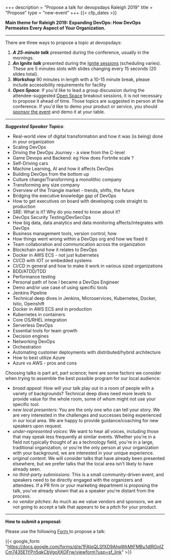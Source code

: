 +++
description = "Propose a talk for devopsdays Raleigh 2019"
title = "Propose"
type = "new-event"
+++
{{< cfp_dates >}}

<strong> Main theme for Raleigh 2019:
Expanding DevOps:  How DevOps Permeates Every Aspect of Your Organization.
</strong>

<hr>

There are three ways to propose a topic at devopsdays:
<ol>
  <li><strong><em>A 25-minute talk</em></strong> presented during the conference, usually in the mornings.</li>
  <li><strong><em>An Ignite talk</em></strong> presented during the <a href="/pages/ignite-talks-format">Ignite sessions</a> (scheduling varies). These are 5 minutes slots with slides changing every 15 seconds (20 slides total).</li>
  <li><strong><em>Workshop</em></strong> 90 minutes in length with a 10-15 minute break, please include accessibility requirements for facility</li>
  <li><strong><em>Open Space</em></strong>: If you'd like to lead a group discussion during the attendee-suggested <a href="/pages/open-space-format">Open Space</a> breakout sessions, it is not necessary to propose it ahead of time. Those topics are suggested in person at the conference. If you'd like to demo your product or service, you should <a href="../sponsor">sponsor the event</a> and demo it at your table.
</ol>

<hr>

_<strong>Suggested Speaker Topics</strong>_:

- Real-world view of digital transformation and how it was (is being) done in your organization
- Scaling DevOps
- Driving the DevOps Journey - a view from the C-level
- Game Devops and Backend: eg How does Fortnite scale ?
- Self-Driving cars
- Machine Learning, AI and how it affects DevOps
- Building DevOps from the bottom up
- Culture change/Transforming a monolithic company
- Transforming any size company
- Overview of the Triangle market - trends, shifts, the future
- Bridging the executive knowledge gap of DevOps
- How to get executives on board with developing code straight to production
- SRE: What is it? Why do you need to know about it?
- DevOps Security Testing/DevSecOps
- How big data, data analytics and data monitoring affects/integrates with DevOps
- Business management tools, version control, how
- How things went wrong within a DevOps org and how we fixed it
- Team collaboration and communication across the organization
- Blockchain and how it relates to DevOps
- Docker in AWS ECS - not just kubernetes
- CI/CD with IOT or embedded systems
- CI/CD in general and how to make it work in various sized organizations
- BDD/ATDD/TDD
- Performance testing
- Personal path of how I became a DevOps Engineer
- Demo and/or use case of using specific tools
 - Jenkins Pipeline
- Technical deep dives in Jenkins, Microservices, Kubernetes, Docker, Istio, Openshift
 - Docker in AWS ECS and in production
 - Kubernetes in containers
 - Core OS/RHEL integration
- Serverless DevOps
- Essential tools for team growth
- Decision engines
- Networking DevOps
- Orchestration
- Automating customer deployments with distributed/hybrid architecture
- How to best utilize Azure
- Azure vs AWS - pros and cons


Choosing talks is part art, part science; here are some factors we consider when trying to assemble the best possible program for our local audience:

- _broad appeal_: How will your talk play out in a room of people with a variety of backgrounds? Technical deep dives need more levels to provide value for the whole room, some of whom might not use your specific tool.
- _new local presenters_: You are the only one who can tell your story. We are very interested in the challenges and successes being experienced in our local area. We are happy to provide guidance/coaching for new speakers upon request.
- _under-represented voices_: We want to hear all voices, including those that may speak less frequently at similar events. Whether you're in a field not typically thought of as a technology field, you're in a large, traditional organization, or you're the only person at your organization with your background, we are interested in your unique experience.
- _original content_: We will consider talks that have already been presented elsewhere, but we prefer talks that the local area isn't likely to have already seen.
- _no third-party submissions_: This is a small community-driven event, and speakers need to be directly engaged with the organizers and attendees. If a PR firm or your marketing department is proposing the talk, you've already shown that as a speaker you're distant from the process.
- _no vendor pitches_: As much as we value vendors and sponsors, we are not going to accept a talk that appears to be a pitch for your product.

<hr>

<strong>How to submit a proposal:</strong>

Please use the following <a href="https://docs.google.com/forms/d/e/1FAIpQLSfXD9AhpWkMtFMBu1dIRGnIZCm7435E1YPn5qkCbVgoXKOFrw/viewform"> Form </a> to propose a talk:

{{< google_form "https://docs.google.com/forms/d/e/1FAIpQLSfXD9AhpWkMtFMBu1dIRGnIZCm7435E1YPn5qkCbVgoXKOFrw/viewform?usp=sf_link" >}}